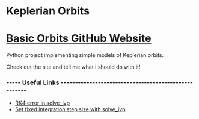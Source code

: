 # Keplerian Orbits

# [Basic Orbits GitHub Website](https://ryanac23.github.io/Kepler/Docs/_build/html/index.html)

Python project implementing simple models of Keplerian orbits.

Check out the site and tell me what I should do with it!

### ----- Useful Links -----------------------------------------------------

* [RK4 error in solve_ivp](https://stackoverflow.com/questions/53645649/cannot-get-rk4-to-solve-for-position-of-orbiting-body-in-python#comment94157867_53646267)
* [Set fixed integration step size with solve_ivp](https://stackoverflow.com/questions/54494770/how-to-set-fixed-step-size-with-scipy-integrate)
